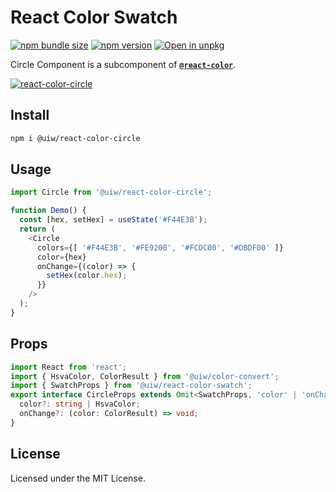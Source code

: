 React Color Swatch
===

[![npm bundle size](https://img.shields.io/bundlephobia/minzip/@uiw/react-color-circle)](https://bundlephobia.com/package/@uiw/react-color-circle) [![npm version](https://img.shields.io/npm/v/@uiw/react-color-circle.svg)](https://www.npmjs.com/package/@uiw/react-color-circle) [![Open in unpkg](https://img.shields.io/badge/Open%20in-unpkg-blue)](https://uiwjs.github.io/npm-unpkg/#/pkg/@uiw/react-color-circle/file/README.md)

Circle Component is a subcomponent of [**`@react-color`**](https://uiwjs.github.io/react-color).

[![react-color-circle](https://user-images.githubusercontent.com/1680273/125948967-87e1d2eb-ed51-46c8-9378-9bf964b093ea.png)](https://uiwjs.github.io/react-color/#/circle)

## Install

```bash
npm i @uiw/react-color-circle
```

## Usage

```js
import Circle from '@uiw/react-color-circle';

function Demo() {
  const [hex, setHex] = useState('#F44E3B');
  return (
    <Circle
      colors={[ '#F44E3B', '#FE9200', '#FCDC00', '#DBDF00' ]}
      color={hex}
      onChange={(color) => {
        setHex(color.hex);
      }}
    />
  );
}
```

## Props

```ts
import React from 'react';
import { HsvaColor, ColorResult } from '@uiw/color-convert';
import { SwatchProps } from '@uiw/react-color-swatch';
export interface CircleProps extends Omit<SwatchProps, 'color' | 'onChange'> {
  color?: string | HsvaColor;
  onChange?: (color: ColorResult) => void;
}
```

<!--footer-dividing-->

## License

Licensed under the MIT License.
